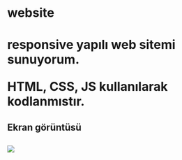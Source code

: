 <h1>  website <h1>

responsive yapılı web sitemi sunuyorum.

HTML, CSS, JS kullanılarak kodlanmıstır.

<h2> Ekran görüntüsü <h2>

![](ekran.gif)